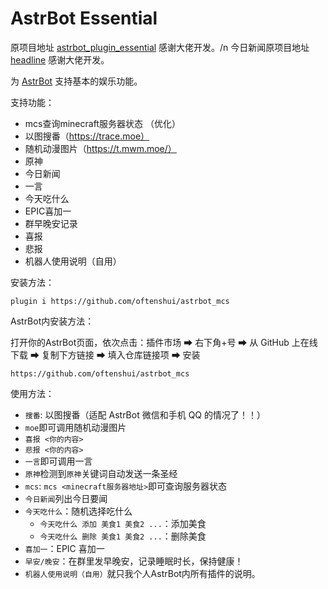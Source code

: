 # AstrBot Essential

原项目地址 [astrbot_plugin_essential](https://github.com/Soulter/astrbot_plugin_essential.git) 感谢大佬开发。/n
今日新闻原项目地址 [headline](https://github.com/bbpn-cn/headline) 感谢大佬开发。

为 [AstrBot](https://github.com/Soulter/AstrBot) 支持基本的娱乐功能。

支持功能：
- mcs查询minecraft服务器状态 （优化）
- 以图搜番（https://trace.moe）
- 随机动漫图片（https://t.mwm.moe/）
- 原神
- 今日新闻
- 一言
- 今天吃什么
- EPIC喜加一
- 群早晚安记录
- 喜报
- 悲报
- 机器人使用说明（自用）


安装方法：
```
plugin i https://github.com/oftenshui/astrbot_mcs
```
AstrBot内安装方法：

打开你的AstrBot页面，依次点击：插件市场 ➡ 右下角+号 ➡ 从 GitHub 上在线下载 ➡ 复制下方链接 ➡ 填入仓库链接项 ➡ 安装
```
https://github.com/oftenshui/astrbot_mcs
```
使用方法：
- `搜番`: 以图搜番（适配 AstrBot 微信和手机 QQ 的情况了！！）
- `moe`即可调用随机动漫图片
- `喜报 <你的内容>`
- `悲报 <你的内容>`
- `一言`即可调用一言
- `原神`检测到`原神`关键词自动发送一条圣经
- `mcs`: `mcs <minecraft服务器地址>`即可查询服务器状态
- `今日新闻`列出今日要闻
- `今天吃什么`：随机选择吃什么
  - `今天吃什么 添加 美食1 美食2 ...`：添加美食
  - `今天吃什么 删除 美食1 美食2 ...`：删除美食
- `喜加一`：EPIC 喜加一
- `早安/晚安`：在群里发早晚安，记录睡眠时长，保持健康！
- `机器人使用说明（自用）`就只我个人AstrBot内所有插件的说明。
